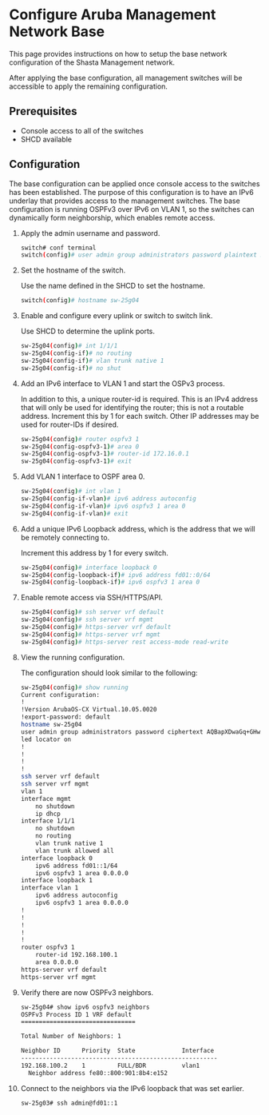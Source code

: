 

# Configure Aruba Management Network Base

This page provides instructions on how to setup the base network configuration of the Shasta Management network.

After applying the base configuration, all management switches will be accessible to apply the remaining configuration.

## Prerequisites

- Console access to all of the switches
- SHCD available

## Configuration

The base configuration can be applied once console access to the switches has been established.
The purpose of this configuration is to have an IPv6 underlay that provides access to the management switches.
The base configuration is running OSPFv3 over IPv6 on VLAN 1, so the switches can dynamically form neighborship, which enables remote access.

1. Apply the admin username and password.

   ```bash
   switch# conf terminal
   switch(config)# user admin group administrators password plaintext xxxxxxxx
   ```

2. Set the hostname of the switch.

   Use the name defined in the SHCD to set the hostname.
   
   ```bash
   switch(config)# hostname sw-25g04
   ```

3. Enable and configure every uplink or switch to switch link.
   
   Use SHCD to determine the uplink ports.

   ```bash
   sw-25g04(config)# int 1/1/1
   sw-25g04(config-if)# no routing
   sw-25g04(config-if)# vlan trunk native 1
   sw-25g04(config-if)# no shut
   ```

4. Add an IPv6 interface to VLAN 1 and start the OSPv3 process.

   In addition to this, a unique router-id is required. This is an IPv4 address that will only be used for
   identifying the router; this is not a routable address. Increment this by 1 for each switch. Other IP addresses may be used for router-IDs if desired.

   ```bash
   sw-25g04(config)# router ospfv3 1
   sw-25g04(config-ospfv3-1)# area 0
   sw-25g04(config-ospfv3-1)# router-id 172.16.0.1
   sw-25g04(config-ospfv3-1)# exit
   ```

5. Add VLAN 1 interface to OSPF area 0.

   ```bash
   sw-25g04(config)# int vlan 1
   sw-25g04(config-if-vlan)# ipv6 address autoconfig
   sw-25g04(config-if-vlan)# ipv6 ospfv3 1 area 0
   sw-25g04(config-if-vlan)# exit
   ```

6. Add a unique IPv6 Loopback address, which is the address that we will be remotely connecting to.
   
   Increment this address by 1 for every switch.

   ```bash
   sw-25g04(config)# interface loopback 0
   sw-25g04(config-loopback-if)# ipv6 address fd01::0/64
   sw-25g04(config-loopback-if)# ipv6 ospfv3 1 area 0
   ```

7. Enable remote access via SSH/HTTPS/API.

   ```bash
   sw-25g04(config)# ssh server vrf default
   sw-25g04(config)# ssh server vrf mgmt
   sw-25g04(config)# https-server vrf default
   sw-25g04(config)# https-server vrf mgmt
   sw-25g04(config)# https-server rest access-mode read-write
   ```

8. View the running configuration.

   The configuration should look similar to the following:

   ```bash
   sw-25g04(config)# show running
   Current configuration:
   !
   !Version ArubaOS-CX Virtual.10.05.0020
   !export-password: default
   hostname sw-25g04
   user admin group administrators password ciphertext AQBapXDwaGq+GHwyLgj0Eu
   led locator on
   !
   !
   !
   !
   ssh server vrf default
   ssh server vrf mgmt
   vlan 1
   interface mgmt
       no shutdown
       ip dhcp
   interface 1/1/1
       no shutdown
       no routing
       vlan trunk native 1
       vlan trunk allowed all
   interface loopback 0
       ipv6 address fd01::1/64
       ipv6 ospfv3 1 area 0.0.0.0
   interface loopback 1
   interface vlan 1
       ipv6 address autoconfig
       ipv6 ospfv3 1 area 0.0.0.0
   !
   !
   !
   !
   !
   router ospfv3 1
       router-id 192.168.100.1
       area 0.0.0.0
   https-server vrf default
   https-server vrf mgmt
   ```

9. Verify there are now OSPFv3 neighbors.
   
   ```bash
   sw-25g04# show ipv6 ospfv3 neighbors
   OSPFv3 Process ID 1 VRF default
   ================================

   Total Number of Neighbors: 1

   Neighbor ID      Priority  State             Interface
   -------------------------------------------------------
   192.168.100.2    1         FULL/BDR          vlan1
     Neighbor address fe80::800:901:8b4:e152
   ```

10. Connect to the neighbors via the IPv6 loopback that was set earlier.

    ```bash
    sw-25g03# ssh admin@fd01::1
    ```

